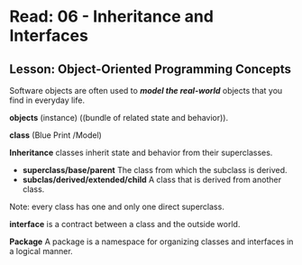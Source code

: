 # Read: 06 - Inheritance and Interfaces

## Lesson: Object-Oriented Programming Concepts
 Software objects are often used to ***model the real-world*** objects that you find in everyday life.

**objects**  (instance) ((bundle of related state and behavior)).

**class** (Blue Print /Model)

**Inheritance** 
classes inherit state and behavior from their superclasses.
* **superclass/base/parent** The class from which the subclass is derived. 
* **subclas/derived/extended/child** A class that is derived from another class.

Note: 
every class has one and only one direct superclass.

**interface** is a contract between a class and the outside world. 

**Package**
A package is a namespace for organizing classes and interfaces in a logical manner. 